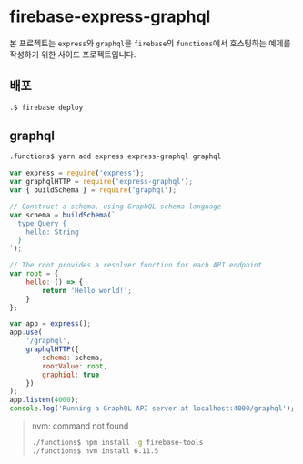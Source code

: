 # firebase-express-graphql

본 프로젝트는 `express`와 `graphql`을 `firebase`의 `functions`에서 호스팅하는 예제를 작성하기 위한 사이드 프로젝트입니다.

## 배포

```sh
.$ firebase deploy
```

## graphql

```sh
.functions$ yarn add express express-graphql graphql
```

```js
var express = require('express');
var graphqlHTTP = require('express-graphql');
var { buildSchema } = require('graphql');

// Construct a schema, using GraphQL schema language
var schema = buildSchema(`
  type Query {
    hello: String
  }
`);

// The root provides a resolver function for each API endpoint
var root = {
    hello: () => {
        return 'Hello world!';
    }
};

var app = express();
app.use(
    '/graphql',
    graphqlHTTP({
        schema: schema,
        rootValue: root,
        graphiql: true
    })
);
app.listen(4000);
console.log('Running a GraphQL API server at localhost:4000/graphql');
```

> nvm: command not found
> ```sh
> ./functions$ npm install -g firebase-tools
> ./functions$ nvm install 6.11.5
> ```
